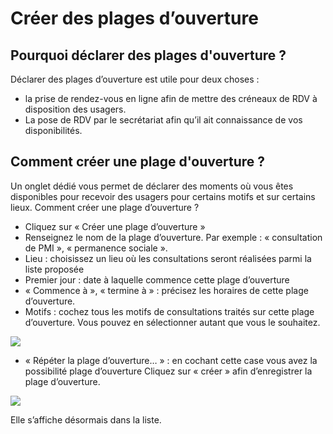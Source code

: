 # Créer des plages d’ouverture

## Pourquoi déclarer des plages d'ouverture ?

Déclarer des plages d’ouverture est utile pour deux choses :

* la prise de rendez-vous en ligne afin de mettre des créneaux de RDV à disposition des usagers.
* La pose de RDV par le secrétariat afin qu’il ait connaissance de vos disponibilités.

## Comment créer une plage d'ouverture ?

Un onglet dédié vous permet de déclarer des moments où vous êtes disponibles pour recevoir des usagers pour certains motifs et sur certains lieux. Comment créer une plage d’ouverture ?

* Cliquez sur « Créer une plage d’ouverture »
* Renseignez le nom de la plage d’ouverture. Par exemple : « consultation de PMI », « permanence sociale ».
* Lieu : choisissez un lieu où les consultations seront réalisées parmi la liste proposée
* Premier jour : date à laquelle commence cette plage d’ouverture
* « Commence à », « termine à » : précisez les horaires de cette plage d’ouverture.
* Motifs : cochez tous les motifs de consultations traités sur cette plage d’ouverture. Vous pouvez en sélectionner autant que vous le souhaitez.

![](../../../../.gitbook/assets/screenshot\_2020-11-24\_at\_16.33.11.png)

* « Répéter la plage d’ouverture… » : en cochant cette case vous avez la possibilité plage d’ouverture Cliquez sur « créer » afin d’enregistrer la plage d’ouverture.

![](../../../../.gitbook/assets/screenshot\_2020-11-24\_at\_16.34.16.png)

Elle s’affiche désormais dans la liste.
